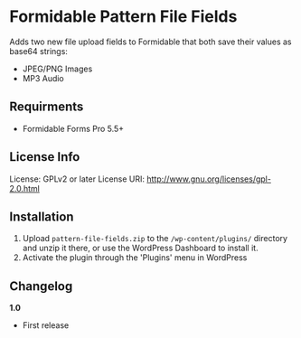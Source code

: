 # Formidable Pattern File Fields

Adds two new file upload fields to Formidable that both save their values as base64 strings:

-   JPEG/PNG Images
-   MP3 Audio

## Requirments

-   Formidable Forms Pro 5.5+

## License Info

License: GPLv2 or later
License URI: http://www.gnu.org/licenses/gpl-2.0.html

## Installation

1. Upload `pattern-file-fields.zip` to the `/wp-content/plugins/` directory and unzip it there, or use the WordPress Dashboard to install it.
2. Activate the plugin through the 'Plugins' menu in WordPress

## Changelog

**1.0**

-   First release

